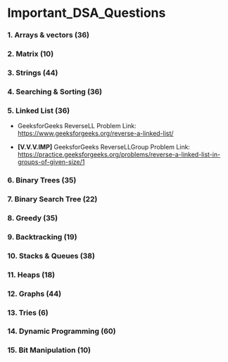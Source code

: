 # Important_DSA_Questions

### 1. Arrays & vectors (36)

### 2. Matrix (10)

### 3. Strings (44)

### 4. Searching & Sorting (36)

### 5. Linked List (36)

- GeeksforGeeks ReverseLL Problem Link: https://www.geeksforgeeks.org/reverse-a-linked-list/

- <b>[V.V.V.IMP]</b> GeeksforGeeks ReverseLLGroup Problem Link: https://practice.geeksforgeeks.org/problems/reverse-a-linked-list-in-groups-of-given-size/1

### 6. Binary Trees (35)

### 7. Binary Search Tree (22)

### 8. Greedy (35)

### 9. Backtracking (19)

### 10. Stacks & Queues (38)

### 11. Heaps (18)

### 12. Graphs (44)

### 13. Tries (6)

### 14. Dynamic Programming (60)

### 15. Bit Manipulation (10)
